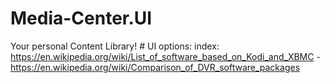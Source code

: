 # Media-Center.UI
Your personal Content Library! # UI options: index: https://en.wikipedia.org/wiki/List_of_software_based_on_Kodi_and_XBMC - https://en.wikipedia.org/wiki/Comparison_of_DVR_software_packages
